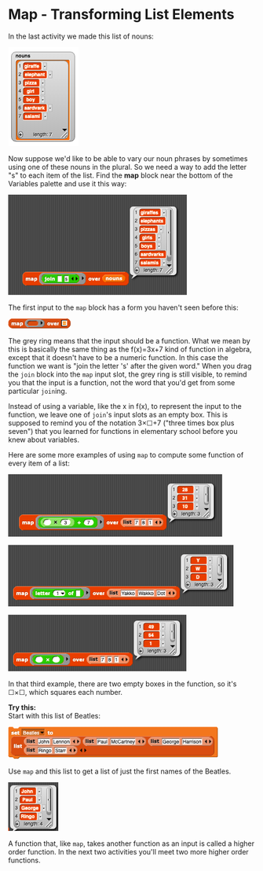 # Map - Transforming List Elements

In the last activity we made this list of nouns:

![](../.gitbook/assets/image%20%28205%29.png)

Now suppose we'd like to be able to vary our noun phrases by sometimes using one of these nouns in the plural. So we need a way to add the letter "s" to each item of the list. Find the **map** block near the bottom of the Variables palette and use it this way:

![](../.gitbook/assets/image%20%287%29.png)

The first input to the `map` block has a form you haven't seen before this:

![](../.gitbook/assets/image%20%28198%29.png)

The grey ring means that the input should be a function. What we mean by this is basically the same thing as the f\(x\)=3x+7 kind of function in algebra, except that it doesn't have to be a numeric function. In this case the function we want is "join the letter 's' after the given word." When you drag the `join` block into the `map` input slot, the grey ring is still visible, to remind you that the input is a function, not the word that you'd get from some particular `join`ing.

Instead of using a variable, like the x in f\(x\), to represent the input to the function, we leave one of `join`'s input slots as an empty box. This is supposed to remind you of the notation 3×☐+7 \("three times box plus seven"\) that you learned for functions in elementary school before you knew about variables.

  
Here are some more examples of using `map` to compute some function of every item of a list:

![](../.gitbook/assets/image%20%2831%29.png)

![](../.gitbook/assets/image%20%28287%29.png)

![](../.gitbook/assets/image%20%2853%29.png)

In that third example, there are two empty boxes in the function, so it's ☐×☐, which squares each number.

  
**Try this:**  
Start with this list of Beatles:

![](../.gitbook/assets/image%20%28227%29.png)

  
Use `map` and this list to get a list of just the first names of the Beatles.

![](../.gitbook/assets/image%20%2850%29.png)

  
A function that, like `map`, takes another function as an input is called a higher order function. In the next two activities you'll meet two more higher order functions.


